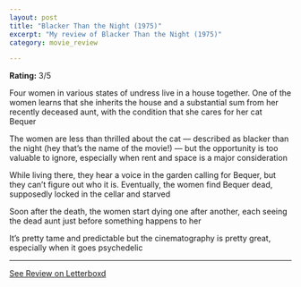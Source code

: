 ```yaml
---
layout: post
title: "Blacker Than the Night (1975)"
excerpt: "My review of Blacker Than the Night (1975)"
category: movie_review

---
```


**Rating:** 3/5

Four women in various states of undress live in a house together. One of the women learns that she inherits the house and a substantial sum from her recently deceased aunt, with the condition that she cares for her cat Bequer 

The women are less than thrilled about the cat — described as blacker than the night (hey that’s the name of the movie!) — but the opportunity is too valuable to ignore, especially when rent and space is a major consideration

While living there, they hear a voice in the garden calling for Bequer, but they can’t figure out who it is. Eventually, the women find Bequer dead, supposedly locked in the cellar and starved

Soon after the death, the women start dying one after another, each seeing the dead aunt just before something happens to her

It’s pretty tame and predictable but the cinematography is pretty great, especially when it goes psychedelic

<hr>

[See Review on Letterboxd](https://boxd.it/4jaSSp)
